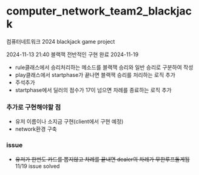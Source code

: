 # computer_network_team2_blackjack

컴퓨터네트워크 2024
blackjack game project

2024-11-13 21:40 블랙잭 전반적인 구현 완료
2024-11-19 
- rule클래스에서 승리처리하는 메소드를 블랙잭 승리와 일반 승리로 구분하여 작성
- play클래스에서 startphase가 끝나면 블랙잭 승리를 처리하는 로직 추가
- 주석추가
- startphase에서 딜러의 점수가 17이 넘으면 차례를 종료하는 로직 추가
  
### 추가로 구현해야할 점

- 유저 이름이나 소지금 구현(client에서 구현 예정)
- network환경 구축

### issue
- ~~유저가 한번도 카드를 뽑지않고 차례를 끝내면 dealer의 차례가 무한루프돌게됨~~ 11/19 issue solved
